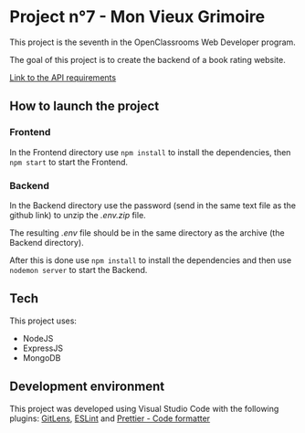 # Project n°7 - Mon Vieux Grimoire

This project is the seventh in the OpenClassrooms Web Developer program.

The goal of this project is to create the backend of a book rating website.

[Link to the API requirements](https://course.oc-static.com/projects/D%C3%A9veloppeur+Web/DW_P7+Back-end/DW+P7+Back-end+-+Specifications+API.pdf)

## How to launch the project

### Frontend

In the Frontend directory use `npm install` to install the dependencies, then `npm start` to start the Frontend. 

### Backend 

In the Backend directory use the password (send in the same text file as the github link) to unzip the *.env.zip* file.  

The resulting *.env* file should be in the same directory as the archive (the Backend directory).  
  
After this is done use `npm install` to install the dependencies and then use `nodemon server` to start the Backend. 

## Tech 

This project uses:

* NodeJS
* ExpressJS
* MongoDB

## Development environment

This project was developed using Visual Studio Code with the following plugins: [GitLens](https://marketplace.visualstudio.com/items?itemName=eamodio.gitlens), [ESLint](https://marketplace.visualstudio.com/items?itemName=dbaeumer.vscode-eslint) and [Prettier - Code formatter](https://marketplace.visualstudio.com/items?itemName=esbenp.prettier-vscode)
